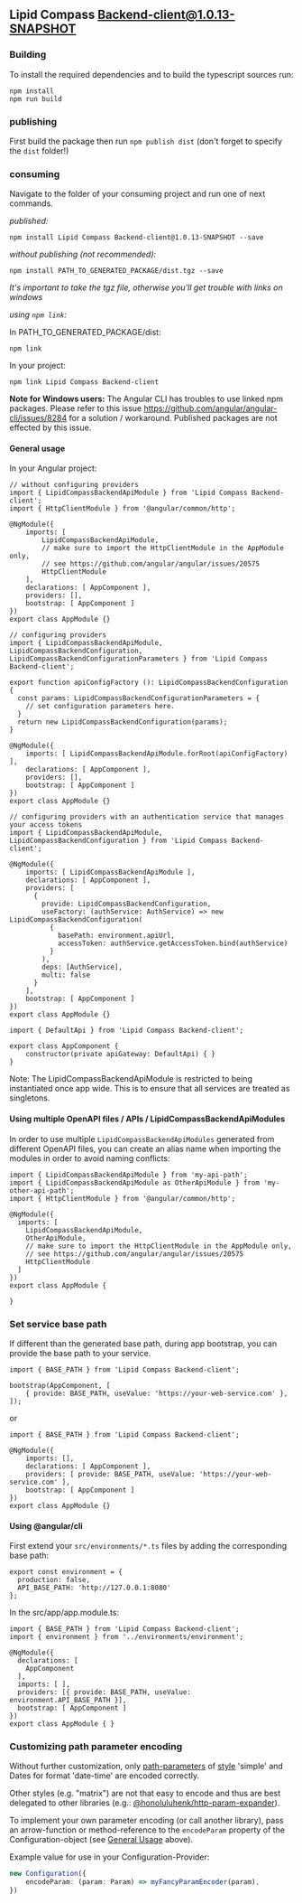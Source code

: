 ## Lipid Compass Backend-client@1.0.13-SNAPSHOT

### Building

To install the required dependencies and to build the typescript sources run:
```
npm install
npm run build
```

### publishing

First build the package then run ```npm publish dist``` (don't forget to specify the `dist` folder!)

### consuming

Navigate to the folder of your consuming project and run one of next commands.

_published:_

```
npm install Lipid Compass Backend-client@1.0.13-SNAPSHOT --save
```

_without publishing (not recommended):_

```
npm install PATH_TO_GENERATED_PACKAGE/dist.tgz --save
```

_It's important to take the tgz file, otherwise you'll get trouble with links on windows_

_using `npm link`:_

In PATH_TO_GENERATED_PACKAGE/dist:
```
npm link
```

In your project:
```
npm link Lipid Compass Backend-client
```

__Note for Windows users:__ The Angular CLI has troubles to use linked npm packages.
Please refer to this issue https://github.com/angular/angular-cli/issues/8284 for a solution / workaround.
Published packages are not effected by this issue.


#### General usage

In your Angular project:


```
// without configuring providers
import { LipidCompassBackendApiModule } from 'Lipid Compass Backend-client';
import { HttpClientModule } from '@angular/common/http';

@NgModule({
    imports: [
        LipidCompassBackendApiModule,
        // make sure to import the HttpClientModule in the AppModule only,
        // see https://github.com/angular/angular/issues/20575
        HttpClientModule
    ],
    declarations: [ AppComponent ],
    providers: [],
    bootstrap: [ AppComponent ]
})
export class AppModule {}
```

```
// configuring providers
import { LipidCompassBackendApiModule, LipidCompassBackendConfiguration, LipidCompassBackendConfigurationParameters } from 'Lipid Compass Backend-client';

export function apiConfigFactory (): LipidCompassBackendConfiguration {
  const params: LipidCompassBackendConfigurationParameters = {
    // set configuration parameters here.
  }
  return new LipidCompassBackendConfiguration(params);
}

@NgModule({
    imports: [ LipidCompassBackendApiModule.forRoot(apiConfigFactory) ],
    declarations: [ AppComponent ],
    providers: [],
    bootstrap: [ AppComponent ]
})
export class AppModule {}
```

```
// configuring providers with an authentication service that manages your access tokens
import { LipidCompassBackendApiModule, LipidCompassBackendConfiguration } from 'Lipid Compass Backend-client';

@NgModule({
    imports: [ LipidCompassBackendApiModule ],
    declarations: [ AppComponent ],
    providers: [
      {
        provide: LipidCompassBackendConfiguration,
        useFactory: (authService: AuthService) => new LipidCompassBackendConfiguration(
          {
            basePath: environment.apiUrl,
            accessToken: authService.getAccessToken.bind(authService)
          }
        ),
        deps: [AuthService],
        multi: false
      }
    ],
    bootstrap: [ AppComponent ]
})
export class AppModule {}
```

```
import { DefaultApi } from 'Lipid Compass Backend-client';

export class AppComponent {
    constructor(private apiGateway: DefaultApi) { }
}
```

Note: The LipidCompassBackendApiModule is restricted to being instantiated once app wide.
This is to ensure that all services are treated as singletons.

#### Using multiple OpenAPI files / APIs / LipidCompassBackendApiModules
In order to use multiple `LipidCompassBackendApiModules` generated from different OpenAPI files,
you can create an alias name when importing the modules
in order to avoid naming conflicts:
```
import { LipidCompassBackendApiModule } from 'my-api-path';
import { LipidCompassBackendApiModule as OtherApiModule } from 'my-other-api-path';
import { HttpClientModule } from '@angular/common/http';

@NgModule({
  imports: [
    LipidCompassBackendApiModule,
    OtherApiModule,
    // make sure to import the HttpClientModule in the AppModule only,
    // see https://github.com/angular/angular/issues/20575
    HttpClientModule
  ]
})
export class AppModule {

}
```


### Set service base path
If different than the generated base path, during app bootstrap, you can provide the base path to your service.

```
import { BASE_PATH } from 'Lipid Compass Backend-client';

bootstrap(AppComponent, [
    { provide: BASE_PATH, useValue: 'https://your-web-service.com' },
]);
```
or

```
import { BASE_PATH } from 'Lipid Compass Backend-client';

@NgModule({
    imports: [],
    declarations: [ AppComponent ],
    providers: [ provide: BASE_PATH, useValue: 'https://your-web-service.com' ],
    bootstrap: [ AppComponent ]
})
export class AppModule {}
```


#### Using @angular/cli
First extend your `src/environments/*.ts` files by adding the corresponding base path:

```
export const environment = {
  production: false,
  API_BASE_PATH: 'http://127.0.0.1:8080'
};
```

In the src/app/app.module.ts:
```
import { BASE_PATH } from 'Lipid Compass Backend-client';
import { environment } from '../environments/environment';

@NgModule({
  declarations: [
    AppComponent
  ],
  imports: [ ],
  providers: [{ provide: BASE_PATH, useValue: environment.API_BASE_PATH }],
  bootstrap: [ AppComponent ]
})
export class AppModule { }
```

### Customizing path parameter encoding

Without further customization, only [path-parameters][parameter-locations-url] of [style][style-values-url] 'simple'
and Dates for format 'date-time' are encoded correctly.

Other styles (e.g. "matrix") are not that easy to encode
and thus are best delegated to other libraries (e.g.: [@honoluluhenk/http-param-expander]).

To implement your own parameter encoding (or call another library),
pass an arrow-function or method-reference to the `encodeParam` property of the Configuration-object
(see [General Usage](#general-usage) above).

Example value for use in your Configuration-Provider:
```typescript
new Configuration({
    encodeParam: (param: Param) => myFancyParamEncoder(param),
})
```

[parameter-locations-url]: https://github.com/OAI/OpenAPI-Specification/blob/main/versions/3.1.0.md#parameter-locations
[style-values-url]: https://github.com/OAI/OpenAPI-Specification/blob/main/versions/3.1.0.md#style-values
[@honoluluhenk/http-param-expander]: https://www.npmjs.com/package/@honoluluhenk/http-param-expander
